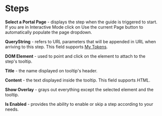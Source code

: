 # Steps

**Select a Portal Page** - displays the step when the guide is triggered to start. If you are in Interactive Mode click on Use the current Page button to automatically populate the page dropdown.

**QueryString** - refers to URL parameters that will be appended in URL when arriving to this step. This field supports [My Tokens](http://www.dnnsharp.com/dnn/modules/my-custom-tokens).

**DOM Element** - used to point and click on the element to attach to the step's tooltip. 

**Title** - the name displayed on tooltip's header.

**Content** - the text displayed inside the tooltip. This field supports *HTML*. 

**Show Overlay** - grays out everything except the selected element and the tooltip.

**Is Enabled** - provides the ability to enable or skip a step according to your needs.
